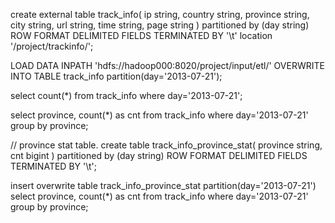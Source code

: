 create external table track_info(
  ip string,
  country string,
  province string,
  city string,
  url string,
  time string,
  page string
) partitioned by (day string)
ROW FORMAT DELIMITED FIELDS TERMINATED BY '\t'
location '/project/trackinfo/';

LOAD DATA INPATH 'hdfs://hadoop000:8020/project/input/etl/' OVERWRITE INTO TABLE track_info partition(day='2013-07-21');

select count(*) from track_info where day='2013-07-21';

select province, count(*) as cnt from track_info where day='2013-07-21' group by province;

// province stat table.
create table track_info_province_stat(
  province string,
  cnt bigint
) partitioned by (day string)
ROW FORMAT DELIMITED FIELDS TERMINATED BY '\t';

insert overwrite table track_info_province_stat partition(day='2013-07-21') select province, count(*) as cnt from track_info where day='2013-07-21' group by province;

